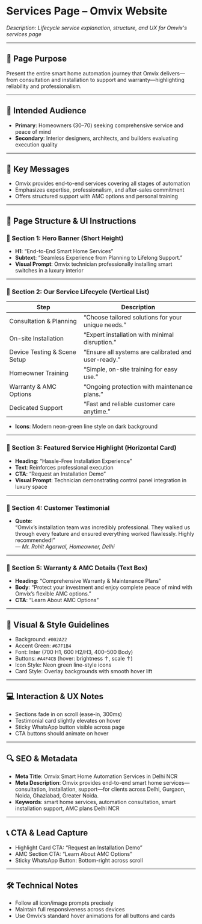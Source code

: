 # Services Page – Omvix Website

_Description: Lifecycle service explanation, structure, and UX for Omvix's services page_

---

## 🎯 Page Purpose

Present the entire smart home automation journey that Omvix delivers—from consultation and installation to support and warranty—highlighting reliability and professionalism.

---

## 👥 Intended Audience

- **Primary**: Homeowners (30–70) seeking comprehensive service and peace of mind
- **Secondary**: Interior designers, architects, and builders evaluating execution quality

---

## 🔑 Key Messages

- Omvix provides end-to-end services covering all stages of automation
- Emphasizes expertise, professionalism, and after-sales commitment
- Offers structured support with AMC options and personal training

---

## 🧱 Page Structure & UI Instructions

### 🔹 Section 1: Hero Banner (Short Height)

- **H1**: “End-to-End Smart Home Services”
- **Subtext**: “Seamless Experience from Planning to Lifelong Support.”
- **Visual Prompt**: Omvix technician professionally installing smart switches in a luxury interior

---

### 🔹 Section 2: Our Service Lifecycle (Vertical List)

| Step                          | Description                                                                 |
|-------------------------------|-----------------------------------------------------------------------------|
| Consultation & Planning       | “Choose tailored solutions for your unique needs.”                         |
| On-site Installation          | “Expert installation with minimal disruption.”                             |
| Device Testing & Scene Setup | “Ensure all systems are calibrated and user-ready.”                        |
| Homeowner Training            | “Simple, on-site training for easy use.”                                   |
| Warranty & AMC Options        | “Ongoing protection with maintenance plans.”                               |
| Dedicated Support             | “Fast and reliable customer care anytime.”                                 |

- **Icons**: Modern neon-green line style on dark background

---

### 🔹 Section 3: Featured Service Highlight (Horizontal Card)

- **Heading**: “Hassle-Free Installation Experience”
- **Text**: Reinforces professional execution
- **CTA**: “Request an Installation Demo”
- **Visual Prompt**: Technician demonstrating control panel integration in luxury space

---

### 🔹 Section 4: Customer Testimonial

- **Quote**:  
  “Omvix’s installation team was incredibly professional. They walked us through every feature and ensured everything worked flawlessly. Highly recommended!”  
  — *Mr. Rohit Agarwal, Homeowner, Delhi*

---

### 🔹 Section 5: Warranty & AMC Details (Text Box)

- **Heading**: “Comprehensive Warranty & Maintenance Plans”
- **Body**: “Protect your investment and enjoy complete peace of mind with Omvix’s flexible AMC options.”
- **CTA**: “Learn About AMC Options”

---

## 🎨 Visual & Style Guidelines

- Background: `#002A22`
- Accent Green: `#67F1B4`
- Font: Inter (700 H1, 600 H2/H3, 400–500 Body)
- Buttons: `#A4F4CB` (hover: brightness ↑, scale ↑)
- Icon Style: Neon green line-style icons
- Card Style: Overlay backgrounds with smooth hover lift

---

## 💻 Interaction & UX Notes

- Sections fade in on scroll (ease-in, 300ms)
- Testimonial card slightly elevates on hover
- Sticky WhatsApp button visible across page
- CTA buttons should animate on hover

---

## 🔍 SEO & Metadata

- **Meta Title**: Omvix Smart Home Automation Services in Delhi NCR
- **Meta Description**: Omvix provides end-to-end smart home services—consultation, installation, support—for clients across Delhi, Gurgaon, Noida, Ghaziabad, Greater Noida.
- **Keywords**: smart home services, automation consultation, smart installation support, AMC plans Delhi NCR

---

## 📞 CTA & Lead Capture

- Highlight Card CTA: “Request an Installation Demo”
- AMC Section CTA: “Learn About AMC Options”
- Sticky WhatsApp Button: Bottom-right across scroll

---

## 🛠 Technical Notes

- Follow all icon/image prompts precisely
- Maintain full responsiveness across devices
- Use Omvix’s standard hover animations for all buttons and cards

